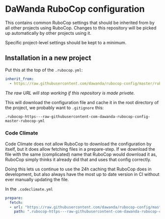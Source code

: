 # DaWanda RuboCop configuration

This contains common RuboCop settings that should be inherited from by all
other projects using RuboCop. Changes to this repository will be picked up
automatically by other projects using it.

Specific project-level settings should be kept to a minimum.

## Installation in a new project

Put this at the top of the `.rubocop.yml`:

```yaml
inherit_from:
  - https://raw.githubusercontent.com/dawanda/rubocop-config/master/rubocop.yml
```

_The raw URL will stop working if this repository is made private._

This will download the configuration file and cache it in the root directory of
the project, we probably want to `.gitignore` this:

```
.rubocop-https---raw-githubusercontent-com-dawanda-rubocop-config-master-rubocop-yml
```

### Code Climate

Code Climate does not allow RuboCop to download the configuration by itself,
but it does allow fetching files in a prepare-step. If we download the file
with the same (complicated) name that RuboCop would download it as, RuboCop
simply thinks it already did that and uses that config correctly.

Doing this lets us continue to use the 24h caching that RuboCop does in
development, but also always have the most up to date version in CI without
ever manually updating the file.

In the `.codeclimate.yml`

```yaml
prepare:
  fetch:
  - url: "https://raw.githubusercontent.com/dawanda/rubocop-config/master/rubocop.yml"
    path: ".rubocop-https---raw-githubusercontent-com-dawanda-rubocop-config-master-rubocop-yml"
```
